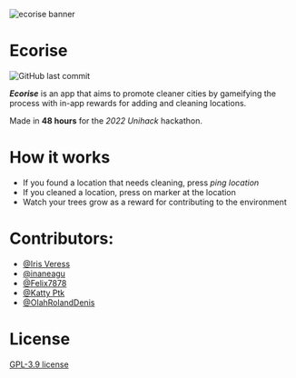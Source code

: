 ![ecorise banner](https://user-images.githubusercontent.com/68661896/204549995-9c7d8bea-6c24-4f3d-a4a2-c419cf0fc256.png)
# Ecorise
![GitHub last commit](https://img.shields.io/github/last-commit/VeressIris/Unihack-2022)

_**Ecorise**_ is an app that aims to promote cleaner cities by gameifying the process with in-app rewards for adding and cleaning locations.

Made in **48 hours** for the *2022 Unihack* hackathon.

# How it works
* If you found a location that needs cleaning, press *ping location*
* If you cleaned a location, press on marker at the location
* Watch your trees grow as a reward for contributing to the environment

# Contributors:
* [@Iris Veress](https://github.com/VeressIris)
* [@inaneagu](https://github.com/inaneagu)
* [@Felix7878](https://github.com/Felix7878)
* [@Katty Ptk](https://github.com/katty-ptk)
* [@OlahRolandDenis](https://github.com/OlahRolandDenis)

# License
[GPL-3.9 license](LICENSE)
